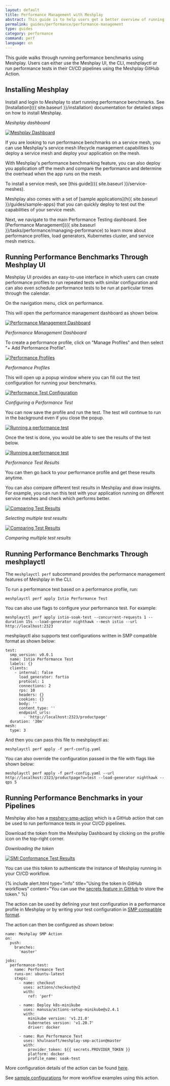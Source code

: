 ```yaml
---
layout: default
title: Performance Management with Meshplay
abstract: This guide is to help users get a better overview of running and managing performance tests in Meshplay
permalink: guides/performance/performance-management
type: guides
category: performance
command: perf
language: en
---
```


This guide walks through running performance benchmarks using Meshplay. Users can either use the Meshplay UI, the CLI, meshplayctl or run performance tests in their CI/CD pipelines using the Meshplay GitHub Action.

## Installing Meshplay

Install and login to Meshplay to start running performance benchmarks. See [Installation]({{ site.baseurl }}/installation) documentation for detailed steps on how to install Meshplay.

_Meshplay dashboard_

<a href="{{ site.baseurl }}/assets/img/smi/dashboard.png"><img alt="Meshplay Dashboard" src="{{ site.baseurl }}/assets/img/smi/dashboard.png" /></a>

If you are looking to run performance benchmarks on a service mesh, you can use Meshplay's service mesh lifecycle management capabilities to deploy a service mesh and deploy your application on the mesh. 

With Meshplay's performance benchmarking feature, you can also deploy you application off the mesh and compare the performance and determine the overhead when the app runs on the mesh.

To install a service mesh, see [this guide]({{ site.baseurl }}/service-meshes).

Meshplay also comes with a set of [sample applications](h{{ site.baseurl }}/guides/sample-apps) that you can quickly deploy to test out the capabilities of your service mesh.

Next, we navigate to the main Performance Testing dashboard. See [Performance Management]({{ site.baseurl }}/tasks/performance/managing-performance) to learn more about performance profiles, load generators, Kubernetes cluster, and service mesh metrics.

## Running Performance Benchmarks Through Meshplay UI

Meshplay UI provides an easy-to-use interface in which users can create performance profiles to run repeated tests with similar configuration and can also even schedule performance tests to be run at particular times through the calendar.

On the navigation menu, click on performance.

This will open the performance management dashboard as shown below. 

<a href="{{ site.baseurl }}/assets/img/performance-management/performance-management-dashboard.png"><img alt="Performance Management Dashboard" src="{{ site.baseurl }}/assets/img/performance-management/performance-management-dashboard.png" /></a>

_Performance Management Dashboard_

To create a performance profile, click on "Manage Profiles" and then select "+ Add Performance Profile".

<a href="{{ site.baseurl }}/assets/img/performance-management/performance-profiles.png"><img alt="Performance Profiles" src="{{ site.baseurl }}/assets/img/performance-management/performance-profiles.png" /></a>

_Performance Profiles_

This will open up a popup window where you can fill out the test configuration for running your benchmarks.

<a href="{{ site.baseurl }}/assets/img/performance-management/running-tests.png"><img alt="Performance Test Configuration" src="{{ site.baseurl }}/assets/img/performance-management/running-tests.png" /></a>

_Configuring a Performance Test_

You can now save the profile and run the test. The test will continue to run in the background even if you close the popup.

<a href="{{ site.baseurl }}/assets/img/performance-management/running-tests-spinner.png"><img alt="Running a performance test" src="{{ site.baseurl }}/assets/img/performance-management/running-tests-spinner.png" /></a>

Once the test is done, you would be able to see the results of the test below.

<a href="{{ site.baseurl }}/assets/img/performance-management/result-chart.png"><img alt="Running a performance test" src="{{ site.baseurl }}/assets/img/performance-management/result-chart.png" /></a>

_Performance Test Results_

You can then go back to your performance profile and get these results anytime.

You can also compare different test results in Meshplay and draw insights. For example, you can run this test with your application running on different service meshes and check which performs better.

<a href="{{ site.baseurl }}/assets/img/performance-management/comparison-table.png"><img alt="Comparing Test Results" src="{{ site.baseurl }}/assets/img/performance-management/comparison-table.png" /></a>

_Selecting multiple test results_

<a href="{{ site.baseurl }}/assets/img/performance-management/comparison.png"><img alt="Comparing Test Results" src="{{ site.baseurl }}/assets/img/performance-management/comparison.png" /></a>

_Comparing multiple test results_

## Running Performance Benchmarks Through meshplayctl

The `meshplayctl perf` subcommand provides the performance management features of Meshplay in the CLI.

To run a performance test based on a performance profile, run:

```
meshplayctl perf apply Istio Performance Test
```

You can also use flags to configure your performance test. For example:

```
meshplayctl perf apply istio-soak-test --concurrent-requests 1 --duration 15s --load-generator nighthawk --mesh istio --url http://localhost:2323
```

meshplayctl also supports test configurations written in SMP compatible format as shown below:

```
test:
  smp_version: v0.0.1
  name: Istio Performance Test
  labels: {}
  clients:
    - internal: false
      load_generator: fortio
      protocol: 1
      connections: 2
      rps: 10
      headers: {}
      cookies: {}
      body: ''
      content_type: ''
      endpoint_urls:
        - 'http://localhost:2323/productpage'
  duration: '30m'
mesh:
  type: 3
```

And then you can pass this file to meshplayctl as:

```
meshplayctl perf apply -f perf-config.yaml
```

You can also override the configuration passed in the file with flags like shown below:

```
meshplayctl perf apply -f perf-config.yaml --url http://localhost:2323/productpage?u=test --load-generator nighthawk --qps 5
```

## Running Performance Benchmarks in your Pipelines

Meshplay also has a [meshery-smp-action](https://github.com/khulnasoft/meshplay-smp-action) which is a GitHub action that can be used to run performance tests in your CI/CD pipelines.

Download the token from the Meshplay Dashboard by clicking on the profile icon on the top-right corner.

_Downloading the token_

<a href="{{ site.baseurl }}/assets/img/smi/download-token.png"><img alt="SMI Conformance Test Results" src="{{ site.baseurl }}/assets/img/smi/download-token.png" /></a>

You can use this token to authenticate the instance of Meshplay running in your CI/CD workflow.

{% include alert.html type="info" title="Using the token in GitHub workflows" content="You can use the <a href='https://docs.github.com/en/actions/reference/encrypted-secrets'>secrets feature in GitHub</a> to store the token." %}

The action can be used by defining your test configuration in a performance profile in Meshplay or by writing your test configuration in [SMP compatible format](https://github.com/khulnasoft/meshplay-smp-action#smp-compatible-test-configuration-file).

The action can then be configured as shown below:

```
name: Meshplay SMP Action
on:
  push:
    branches:
      'master'

jobs:
  performance-test:
    name: Performance Test
    runs-on: ubuntu-latest
    steps:
      - name: checkout
        uses: actions/checkout@v2
        with:
          ref: 'perf'

      - name: Deploy k8s-minikube
        uses: manusa/actions-setup-minikube@v2.4.1
        with:
          minikube version: 'v1.21.0'
          kubernetes version: 'v1.20.7'
          driver: docker

      - name: Run Performance Test
        uses: khulnasoft/meshplay-smp-action@master
        with:
          provider_token: ${{ secrets.PROVIDER_TOKEN }}
          platform: docker
          profile_name: soak-test
```

More configuration details of the action can be found [here](https://github.com/khulnasoft/meshplay-smp-action/blob/master/action.yml).

See [sample configurations](https://github.com/khulnasoft/meshplay-smp-action#sample-configuration) for more workflow examples using this action.
